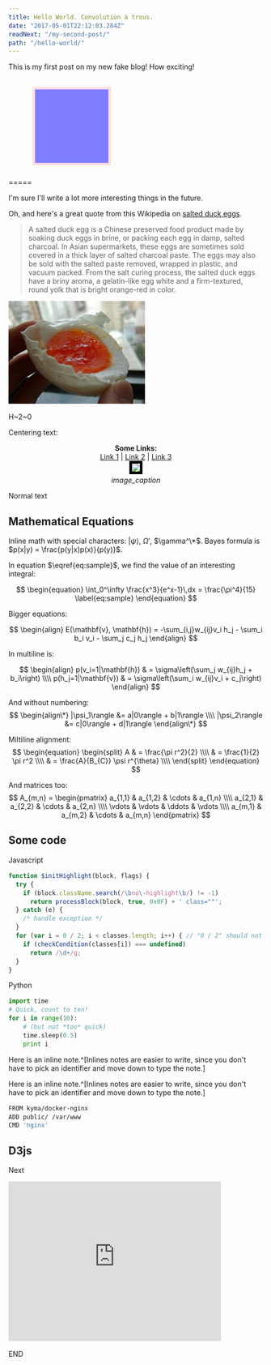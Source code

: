 ```yaml
---
title: Hello World. Convolution à trous.
date: "2017-05-01T22:12:03.284Z"
readNext: "/my-second-post/"
path: "/hello-world/"
---
```


This is my first post on my new fake blog! How exciting!

<svg width="400" height="180">
  <rect x="50" y="20" width="150" height="150" style="fill:blue;stroke:pink;stroke-width:5;opacity:0.5" />
  Sorry, your browser does not support inline SVG.  
</svg>


=====





I'm sure I'll write a lot more interesting things in the future.

Oh, and here's a great quote from this Wikipedia on [salted duck eggs](http://en.wikipedia.org/wiki/Salted_duck_egg).

>A salted duck egg is a Chinese preserved food product made by soaking duck eggs in brine, or packing each egg in damp, salted charcoal. In Asian supermarkets, these eggs are sometimes sold covered in a thick layer of salted charcoal paste. The eggs may also be sold with the salted paste removed, wrapped in plastic, and vacuum packed. From the salt curing process, the salted duck eggs have a briny aroma, a gelatin-like egg white and a firm-textured, round yolk that is bright orange-red in color.



![Chinese Salty Egg](./salty_egg.jpg)


H~2~0


Centering text:

<p align="center">
  <b>Some Links:</b>
  <br>
  <a href="#">Link 1</a> |
  <a href="#">Link 2</a> |
  <a href="#">Link 3</a>
  <br>
  <img src="http://s.4cdn.org/image/title/105.gif" style="border: 5px solid black">
  <br>
  <em>image_caption</em>
</p>

Normal text




## Mathematical Equations

Inline math with special characters: $|\psi\rangle$, $\Omega'$, $\gamma^\*$.  Bayes formula is $p(x|y) = \frac{p(y|x)p(x)}{p(y)}$.


In equation $\eqref{eq:sample}$, we find the value of an
interesting integral:

$$
\begin{equation}
  \int_0^\infty \frac{x^3}{e^x-1}\,dx = \frac{\pi^4}{15}
  \label{eq:sample}
\end{equation}
$$

Bigger equations:

$$
\begin{align}
E(\mathbf{v}, \mathbf{h}) = -\sum_{i,j}w_{ij}v_i h_j - \sum_i b_i v_i - \sum_j c_j h_j
\end{align}
$$

In multiline is:

$$
\begin{align}
                p(v_i=1|\mathbf{h}) & = \sigma\left(\sum_j w_{ij}h_j + b_i\right) \\\\
                p(h_j=1|\mathbf{v}) & = \sigma\left(\sum_i w_{ij}v_i + c_j\right)
\end{align}
$$


And without numbering:
$$
  \begin{align\*}
    |\psi_1\rangle &= a|0\rangle + b|1\rangle \\\\
    |\psi_2\rangle &= c|0\rangle + d|1\rangle
  \end{align\*}
$$

Miltiline alignment:
$$
\begin{equation} 
\begin{split}
A & = \frac{\pi r^2}{2} \\\\
  & = \frac{1}{2} \pi r^2 \\\\
  & = \frac{A}{B_{C}} \psi r^{\theta} \\\\
\end{split}
\end{equation}
$$

And matrices too:
$$
A_{m,n} = 
 \begin{pmatrix}
  a_{1,1} & a_{1,2} & \cdots & a_{1,n} \\\\
  a_{2,1} & a_{2,2} & \cdots & a_{2,n} \\\\
  \vdots  & \vdots  & \ddots & \vdots  \\\\
  a_{m,1} & a_{m,2} & \cdots & a_{m,n} 
 \end{pmatrix}
$$


## Some code

Javascript
```javascript
function $initHighlight(block, flags) {
  try {
    if (block.className.search(/\bno\-highlight\b/) != -1)
      return processBlock(block, true, 0x0F) + ' class=""';
  } catch (e) {
    /* handle exception */
  }
  for (var i = 0 / 2; i < classes.length; i++) { // "0 / 2" should not be parsed as regexp
    if (checkCondition(classes[i]) === undefined)
      return /\d+/g;
  }
}
```

Python
```python
import time
# Quick, count to ten!
for i in range(10):
    # (but not *too* quick)
    time.sleep(0.5)
    print i
```

Here is an inline note.^[Inlines notes are easier to write, since
you don't have to pick an identifier and move down to type the
note.]



Here is an inline note.^[Inlines notes are easier to write, since
you don't have to pick an identifier and move down to type the
note.]



````bash
FROM kyma/docker-nginx
ADD public/ /var/www
CMD 'nginx'
````

## D3js





Next  


<iframe width="420" height="315" src="http://www.youtube.com/embed/_Kz8lito3U8" frameborder="0" allowfullscreen></iframe>





END